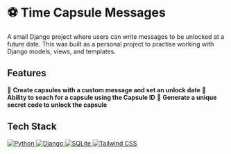 # ⚽ Time Capsule Messages

A small Django project where users can write messages to be unlocked at a future date.
This was built as a personal project to practise working with Django models, views, and templates.

## Features

🔹 **Create capsules with a custom message and set an unlock date**
🔹 **Ability to seach for a capsule using the Capsule ID**
🔹 **Generate a unique secret code to unlock the capsule**

## Tech Stack

<p align="left">
  <a href="https://www.python.org/" target="_blank">
    <img src="https://img.shields.io/badge/Python-3776AB?style=for-the-badge&logo=python&logoColor=white" alt="Python">
  </a>
  <a href="https://www.djangoproject.com/" target="_blank">
    <img src="https://img.shields.io/badge/Django-092E20?style=for-the-badge&logo=django&logoColor=white" alt="Django">
  </a>
  <a href="https://www.sqlite.org/index.html" target="_blank">
    <img src="https://img.shields.io/badge/SQLite-003B57?style=for-the-badge&logo=sqlite&logoColor=white" alt="SQLite">
  </a>
  <a href="https://tailwindcss.com/" target="_blank">
    <img src="https://img.shields.io/badge/TailwindCSS-38B2AC?style=for-the-badge&logo=tailwindcss&logoColor=white" alt="Tailwind CSS">
  </a>
</p>
